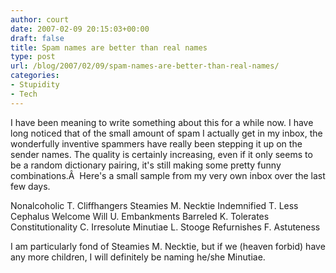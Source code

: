```yaml
---
author: court
date: 2007-02-09 20:15:03+00:00
draft: false
title: Spam names are better than real names
type: post
url: /blog/2007/02/09/spam-names-are-better-than-real-names/
categories:
- Stupidity
- Tech
---
```


I have been meaning to write something about this for a while now.  I have long noticed that of the small amount of spam I actually get in my inbox, the wonderfully inventive spammers have really been stepping it up on the sender names.  The quality is certainly increasing, even if it only seems to be a random dictionary pairing, it's still making some pretty funny combinations.Â  Here's a small sample from my very own inbox over the last few days.

Nonalcoholic T. Cliffhangers
Steamies M. Necktie
Indemnified T. Less
Cephalus Welcome
Will U. Embankments
Barreled K. Tolerates
Constitutionality C. Irresolute
Minutiae L. Stooge
Refurnishes F. Astuteness

I am particularly fond of Steamies M. Necktie, but if we (heaven forbid) have any more children, I will definitely be naming he/she Minutiae.
